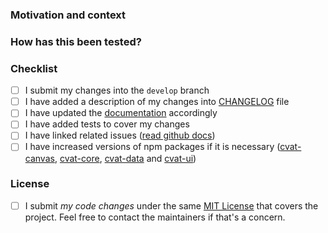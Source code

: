<!-- Raised an issue to propose your change (https://github.com/cvat-ai/cvat/issues).
It helps to avoid duplication of efforts from multiple independent contributors.
Discuss your ideas with maintainers to be sure that changes will be approved and merged.
Read the [CONTRIBUTION](https://github.com/cvat-ai/cvat/blob/develop/CONTRIBUTING.md)
guide. -->

<!-- Provide a general summary of your changes in the Title above -->

### Motivation and context
<!-- Why is this change required? What problem does it solve? If it fixes an open
issue, please link to the issue here. Describe your changes in detail, add
screenshots. -->

### How has this been tested?
<!-- Please describe in detail how you tested your changes.
Include details of your testing environment, and the tests you ran to
see how your change affects other areas of the code, etc. -->

### Checklist
<!-- Go over all the following points, and put an `x` in all the boxes that apply.
If an item isn't applicable by a reason then ~~explicitly strikethrough~~ the whole
line. If you don't do that github will show an incorrect process for the pull request.
If you're unsure about any of these, don't hesitate to ask. We're here to help! -->
- [ ] I submit my changes into the `develop` branch
- [ ] I have added a description of my changes into [CHANGELOG](https://github.com/cvat-ai/cvat/blob/develop/CHANGELOG.md) file
- [ ] I have updated the [documentation](
  https://github.com/cvat-ai/cvat/blob/develop/README.md#documentation) accordingly
- [ ] I have added tests to cover my changes
- [ ] I have linked related issues ([read github docs](
  https://help.github.com/en/github/managing-your-work-on-github/linking-a-pull-request-to-an-issue#linking-a-pull-request-to-an-issue-using-a-keyword))
- [ ] I have increased versions of npm packages if it is necessary ([cvat-canvas](https://github.com/cvat-ai/cvat/tree/develop/cvat-canvas#versioning),
[cvat-core](https://github.com/cvat-ai/cvat/tree/develop/cvat-core#versioning), [cvat-data](https://github.com/cvat-ai/cvat/tree/develop/cvat-data#versioning) and [cvat-ui](https://github.com/cvat-ai/cvat/tree/develop/cvat-ui#versioning))

### License

- [ ] I submit _my code changes_ under the same [MIT License](
  https://github.com/cvat-ai/cvat/blob/develop/LICENSE) that covers the project.
  Feel free to contact the maintainers if that's a concern.
  
